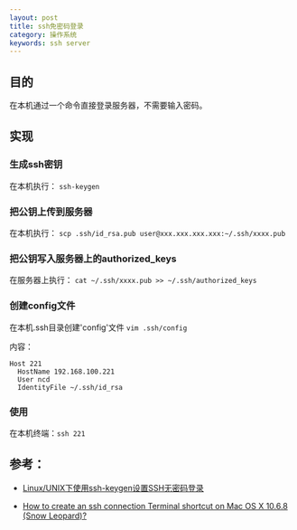 ```yaml
---
layout: post
title: ssh免密码登录
category: 操作系统
keywords: ssh server
---
```


## 目的

在本机通过一个命令直接登录服务器，不需要输入密码。

## 实现

### 生成ssh密钥

  在本机执行：
  `ssh-keygen`

### 把公钥上传到服务器

  在本机执行：
  `scp .ssh/id_rsa.pub user@xxx.xxx.xxx.xxx:~/.ssh/xxxx.pub`

### 把公钥写入服务器上的authorized_keys

  在服务器上执行：
  `cat ~/.ssh/xxxx.pub >> ~/.ssh/authorized_keys`

### 创建config文件

  在本机.ssh目录创建'config'文件 `vim .ssh/config`

  内容：

  ```
  Host 221
    HostName 192.168.100.221
    User ncd
    IdentityFile ~/.ssh/id_rsa
  ```

### 使用

  在本机终端：`ssh 221`

## 参考：

 - [Linux/UNIX下使用ssh-keygen设置SSH无密码登录](http://blog.csdn.net/leexide/article/details/17252369)

 - [How to create an ssh connection Terminal shortcut on Mac OS X 10.6.8 (Snow Leopard)?](http://superuser.com/questions/76193/how-to-create-an-ssh-connection-terminal-shortcut-on-mac-os-x-10-6-8-snow-leopa)

